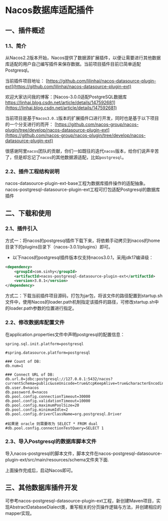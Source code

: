 # Nacos数据库适配插件

## 一、插件概述

### 1.1、简介

从Nacos2.2版本开始，Nacos提供了数据源扩展插件，以便让需要进行其他数据库适配的用户自己编写插件来保存数据。当前项目插件目前已简单适配Postgresql。


当前插件项目地址：
[https://github.com/lilinhai/nacos-datasource-plugin-ext](https://github.com/lilinhai/nacos-datasource-plugin-ext)

欢迎大家访问我的博客：[Nacos-3.0.0适配PostgreSQL数据库 https://linhai.blog.csdn.net/article/details/147592681](https://linhai.blog.csdn.net/article/details/147592681)

当前项目是基于`Nacos3.0.1`版本的扩展插件口进行开发，同时也是基于以下项目的一个分支进行的而开：
[https://github.com/nacos-group/nacos-plugin/tree/develop/nacos-datasource-plugin-ext](https://github.com/nacos-group/nacos-plugin/tree/develop/nacos-datasource-plugin-ext)

很感谢阿里`nacos`团队的贡献，你们一如既往的迭代`nacos`版本，给你们说声辛苦了，但是却忘记了`nacos`的其他数据源适配，比如`postgresql`。

### 2.2、插件工程结构说明

nacos-datasource-plugin-ext-base工程为数据库插件操作的适配抽象。
nacos-postgresql-datasource-plugin-ext工程可打包适配Postgresql的数据库插件

## 二、下载和使用

### 2.1、插件引入

方式一：将nacos的postgresql插件下载下来，将依赖手动拷贝到nacos的home目录下的plugins目录下（nacos-3.0.1/plugins）即可。
- 以下nacos的postgresql插件版本仅支持nacos3.0.1，采用jdk17编译级：

```xml
<dependency>
    <groupId>com.sinhy</groupId>
    <artifactId>nacos-postgresql-datasource-plugin-ext</artifactId>
    <version>3.0.1</version>
</dependency>
```

方式二：下载当前插件项目源码，打包为jar包，将该文件的路径配置到startup.sh文件中，使用Nacos的loader.path机制指定该插件的路径，可修改startup.sh中的loader.path参数的位置进行指定。

### 2.2、修改数据库配置文件

在application.properties文件中声明postgresql的配置信息：

```properties
spring.sql.init.platform=postgresql

#spring.datasource.platform=postgresql

### Count of DB:
db.num=1

### Connect URL of DB:
db.url.0=jdbc:postgresql://127.0.0.1:5432/nacos?currentSchema=public&useUnicode=true&tcpKeepAlive=true&characterEncoding=utf8&serverTimezone=Asia/Shanghai&reWriteBatchedInserts=true&ApplicationName=nacos_java
db.user.0=nacos
db.password.0=nacos
db.pool.config.connectionTimeout=30000
db.pool.config.validationTimeout=10000
db.pool.config.maximumPoolSize=20
db.pool.config.minimumIdle=2
db.pool.config.driverClassName=org.postgresql.Driver

#如果是 oracle 则需要改为 SELECT * FROM dual 
#db.pool.config.connectionTestQuery=SELECT 1
```

### 2.3、导入Postgresql的数据库脚本文件

导入nacos-postgresql的脚本文件，脚本文件在nacos-postgresql-datasource-plugin-ext/src/main/resources/schema文件夹下面.

上面操作完成后，启动Nacos即可。

## 三、其他数据库插件开发

可参考nacos-postgresql-datasource-plugin-ext工程，新创建Maven项目，实现AbstractDatabaseDialect类，重写相关的分页操作逻辑与方法，并创建相应的mapper实现。